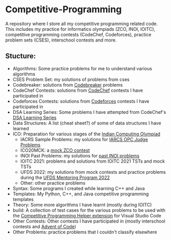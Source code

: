 # Competitive-Programming
A repository where I store all my competitive programming related code. This includes my practice for informatics olympiads (ZCO, INOI, IOITC), competitive programming contests (CodeChef, Codeforces), practice problem sets (CSES), interschool contests and more.

## Stucture: <a name = "structure"></a>
 - Algorithms: Some practice problems for me to understand various algorithms
 - CSES Problem Set: my solutions of problems from cses
 - Codebreaker: solutions from [Codebreaker](https://codebreaker.xyz/) problems
 - CodeChef Contests: solutions from [CodeChef](https://www.codechef.com/) contests I have participated in
 - Codeforces Contests: solutions from [Codeforces](https://codeforces.com/) contests I have participated in
 - DSA Learning Series: Some problems I have attempted from CodeChef's [DSA Learning Series](https://www.codechef.com/LEARNDSA/)
 - Data Structures: A list (cheat sheet?) of some of data structures I have learned
 - ICO: Preparation for various stages of the [Indian Computing Olympiad](https://www.iarcs.org.in/inoi/)
	 - IACRS Sample Problems: my solutions for [IARCS OPC Judge Problems](https://www.codechef.com/IARCSJUD)
	 - ICO20MCK: a [mock ZCO contest](https://www.codechef.com/ICO20MCK)
	 - INOI Past Problems: my solutions for [past INOI problems](https://www.codechef.com/INOIPRAC/)
	 - IOITC 2021: problems and solutions from IOITC 2021 TSTs and mock TSTs
	 - UFDS 2022: my solutions from mock contests and practice problems during the [UFDS Mentoring Program 2022](https://ufds.cc/)
	 - Other: other practice problems
 - Syntax: Some programs I created while learning C++ and Java
 - Templates: My Python, C++, and Java competitive programming templates
 - Theory: Some more algorithms I have learnt (mostly during IOITC)
 - build: A collection of test cases for the various problems to be used with the [Competitive Programming Helper extension](https://marketplace.visualstudio.com/items?itemName=DivyanshuAgrawal.competitive-programming-helper) for Visual Studio Code
 - Other Contests: Other contests I have participated in (mostly interschool contests and [Advent of Code](https://adventofcode.com/))
 - Other Problems: practice problems that I couldn't classify elsewhere
